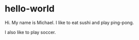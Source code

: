 # hello-world

Hi. My name is Michael. I like to eat sushi and play ping-pong.

I also like to play soccer.
